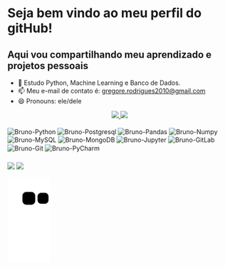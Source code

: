 # Seja bem vindo ao meu perfil do gitHub!
## Aqui vou compartilhando meu aprendizado e projetos pessoais

- 🌱 Estudo Python, Machine Learning e Banco de Dados.
- 📫 Meu e-mail de contato é: gregore.rodrigues2010@gmail.com
- 😄 Pronouns: ele/dele

<div align="center">
  <a href="https://github.com/gregzr">
    <img height="150em" src="https://github-readme-stats.vercel.app/api?username=gregzr&show_icons=true&theme=dark&include_all_commits=true&count_private=true"/>
    <img height="150em" src="https://github-readme-stats.vercel.app/api/top-langs/?username=gregzr&layout=compact&langs_count=16&theme=dark"/> 
  </a>
</div>
<div style="display: inline_block"><br>
  <img align="center" alt="Bruno-Python" height="35" width="45" src="https://cdn.jsdelivr.net/gh/devicons/devicon/icons/python/python-original-wordmark.svg"/>
  <img align="center" alt="Bruno-Postgresql" height="35" width="45" src="https://cdn.jsdelivr.net/gh/devicons/devicon/icons/postgresql/postgresql-original-wordmark.svg"/>
  <img align="center" alt="Bruno-Pandas" height="35" width="45" src="https://cdn.jsdelivr.net/gh/devicons/devicon/icons/pandas/pandas-original-wordmark.svg"/>
  <img align="center" alt="Bruno-Numpy" height="35" width="45" src="https://cdn.jsdelivr.net/gh/devicons/devicon/icons/numpy/numpy-original-wordmark.svg"/>
  <img align="center" alt="Bruno-MySQL" height="35" width="45" src="https://cdn.jsdelivr.net/gh/devicons/devicon/icons/mysql/mysql-original-wordmark.svg"/>
  <img align="center" alt="Bruno-MongoDB" height="35" width="45" src="https://cdn.jsdelivr.net/gh/devicons/devicon/icons/mongodb/mongodb-original-wordmark.svg"/>
  <img  align="center" alt="Bruno-Jupyter" height="35" width="45" src="https://cdn.jsdelivr.net/gh/devicons/devicon/icons/jupyter/jupyter-original-wordmark.svg" />
  <img  align="center" alt="Bruno-GitLab" height="35" width="45" src="https://cdn.jsdelivr.net/gh/devicons/devicon/icons/gitlab/gitlab-original-wordmark.svg" />
  <img  align="center" alt="Bruno-Git" height="40" width="50" src="https://cdn.jsdelivr.net/gh/devicons/devicon/icons/git/git-original-wordmark.svg" />
  <img  align="center" alt="Bruno-PyCharm" height="50" width="60" src="https://cdn.jsdelivr.net/gh/devicons/devicon/icons/pycharm/pycharm-original-wordmark.svg" />
  
</div>

###
<div>
  <div>
  <a href="mailto:gregore.rodrigues2010@gmail.com"><img src="https://img.shields.io/badge/-Gmail-%23333?style=for-the-badge&logo=gmail&logoColor=white" target="_blank"></a>
  <a href="https://www.linkedin.com/in/gregore-rodrigues/" target="_blank"><img src="https://img.shields.io/badge/-LinkedIn-%230077B5?style=for-the-badge&logo=linkedin&logoColor=white" target="_blank"></a>
</div>

![Snake animation](https://github.com/brunorreiss/brunorreiss/blob/output/github-contribution-grid-snake.svg)
